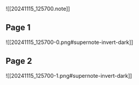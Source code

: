 ![[20241115_125700.note]]
## Page 1

![[20241115_125700-0.png#supernote-invert-dark]]
## Page 2

![[20241115_125700-1.png#supernote-invert-dark]]
